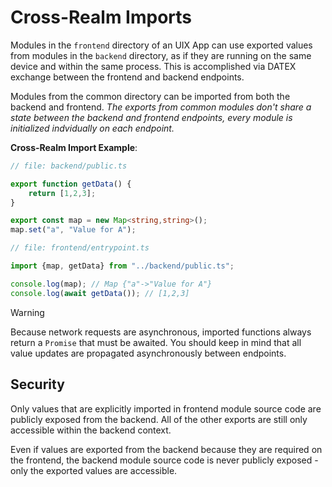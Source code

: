 # Cross-Realm Imports

Modules in the `frontend` directory of an UIX App can use exported values from modules in the `backend` directory, as if they are running on the same device and within the same process. This is accomplished via DATEX exchange between the frontend and backend endpoints.

Modules from the common directory can be imported from both the backend and frontend.
*The exports from common modules don't share a state between the backend and frontend endpoints, every module is initialized indvidually on each endpoint.*

**Cross-Realm Import Example**:

```typescript
// file: backend/public.ts

export function getData() {
    return [1,2,3];
}

export const map = new Map<string,string>();
map.set("a", "Value for A");
```

```typescript
// file: frontend/entrypoint.ts

import {map, getData} from "../backend/public.ts";

console.log(map); // Map {"a"->"Value for A"}
console.log(await getData()); // [1,2,3]
```


> [!WARNING]
> Because network requests are asynchronous, imported functions always return a `Promise` that must be awaited.
> You should keep in mind that all value updates are propagated asynchronously between endpoints.

## Security

Only values that are explicitly imported in frontend module source code are publicly exposed from the backend.
All of the other exports are still only accessible within the backend context.

Even if values are exported from the backend because they are required on the frontend, the backend module source
code is never publicly exposed - only the exported values are accessible.
